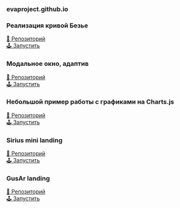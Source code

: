 ### evaproject.github.io

### Реализация кривой Безье
<a target="_blank" href="https://github.com/evaproject/evaproject.github.io/tree/master/bezier"> 📄 Репозиторий </a>
<br/>
<a target="_blank" href="https://evaproject.github.io/bezier"> 🕹 Запустить </a>

### Модальное окно, адаптив
<a target="_blank" href="https://github.com/evaproject/evaproject.github.io/tree/master/modal"> 📄 Репозиторий </a>
<br/>
<a target="_blank" href="https://evaproject.github.io/modal"> 🕹 Запустить </a>

### Небольшой пример работы с графиками на Charts.js
<a target="_blank" href="https://github.com/evaproject/evaproject.github.io/tree/master/NOVA"> 📄 Репозиторий </a>
<br/>
<a target="_blank" href="https://evaproject.github.io/NOVA/">  🕹 Запустить </a>

### Sirius mini landing
<a target="_blank" href="https://github.com/evaproject/evaproject.github.io/tree/master/sirius"> 📄 Репозиторий </a>
<br/>
<a target="_blank" href="https://evaproject.github.io/sirius/">  🕹 Запустить </a>

### GusAr landing
<a target="_blank" href="https://github.com/evaproject/evaproject.github.io/tree/master/GusAr"> 📄 Репозиторий </a>
<br/>
<a target="_blank" href="https://evaproject.github.io/GusAr/">  🕹 Запустить </a>
